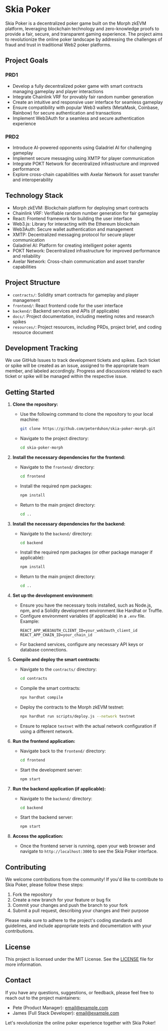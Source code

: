 # Skia Poker

Skia Poker is a decentralized poker game built on the Morph zkEVM platform, leveraging blockchain technology and zero-knowledge proofs to provide a fair, secure, and transparent gaming experience. The project aims to revolutionize the online poker landscape by addressing the challenges of fraud and trust in traditional Web2 poker platforms.

## Project Goals

### PRD1
- Develop a fully decentralized poker game with smart contracts managing gameplay and player interactions
- Integrate Chainlink VRF for provably fair random number generation
- Create an intuitive and responsive user interface for seamless gameplay
- Ensure compatibility with popular Web3 wallets (MetaMask, Coinbase, Rainbow) for secure authentication and transactions
- Implement Web3Auth for a seamless and secure authentication experience

### PRD2
- Introduce AI-powered opponents using Galadriel AI for challenging gameplay
- Implement secure messaging using XMTP for player communication
- Integrate POKT Network for decentralized infrastructure and improved performance
- Explore cross-chain capabilities with Axelar Network for asset transfer and interoperability

## Technology Stack

- Morph zkEVM: Blockchain platform for deploying smart contracts
- Chainlink VRF: Verifiable random number generation for fair gameplay
- React: Frontend framework for building the user interface
- Web3.js: Library for interacting with the Ethereum blockchain
- Web3Auth: Secure wallet authentication and management
- XMTP: Decentralized messaging protocol for secure player communication
- Galadriel AI: Platform for creating intelligent poker agents
- POKT Network: Decentralized infrastructure for improved performance and reliability
- Axelar Network: Cross-chain communication and asset transfer capabilities

## Project Structure

- `contracts/`: Solidity smart contracts for gameplay and player management
- `frontend/`: React frontend code for the user interface
- `backend/`: Backend services and APIs (if applicable)
- `docs/`: Project documentation, including meeting notes and research spikes
- `resources/`: Project resources, including PRDs, project brief, and coding resource document

## Development Tracking

We use GitHub Issues to track development tickets and spikes. Each ticket or spike will be created as an issue, assigned to the appropriate team member, and labeled accordingly. Progress and discussions related to each ticket or spike will be managed within the respective issue.

## Getting Started

1. **Clone the repository:**
   - Use the following command to clone the repository to your local machine:
     ```bash
     git clone https://github.com/peterduhon/skia-poker-morph.git
     ```
   - Navigate to the project directory:
     ```bash
     cd skia-poker-morph
     ```

2. **Install the necessary dependencies for the frontend:**
   - Navigate to the `frontend/` directory:
     ```bash
     cd frontend
     ```
   - Install the required npm packages:
     ```bash
     npm install
     ```
   - Return to the main project directory:
     ```bash
     cd ..
     ```

3. **Install the necessary dependencies for the backend:**
   - Navigate to the `backend/` directory:
     ```bash
     cd backend
     ```
   - Install the required npm packages (or other package manager if applicable):
     ```bash
     npm install
     ```
   - Return to the main project directory:
     ```bash
     cd ..
     ```

4. **Set up the development environment:**
   - Ensure you have the necessary tools installed, such as Node.js, npm, and a Solidity development environment like Hardhat or Truffle.
   - Configure environment variables (if applicable) in a `.env` file. Example:
     ```env
     REACT_APP_WEB3AUTH_CLIENT_ID=your_web3auth_client_id
     REACT_APP_CHAIN_ID=your_chain_id
     ```
   - For backend services, configure any necessary API keys or database connections.

5. **Compile and deploy the smart contracts:**
   - Navigate to the `contracts/` directory:
     ```bash
     cd contracts
     ```
   - Compile the smart contracts:
     ```bash
     npx hardhat compile
     ```
   - Deploy the contracts to the Morph zkEVM testnet:
     ```bash
     npx hardhat run scripts/deploy.js --network testnet
     ```
   - Ensure to replace `testnet` with the actual network configuration if using a different network.

6. **Run the frontend application:**
   - Navigate back to the `frontend/` directory:
     ```bash
     cd frontend
     ```
   - Start the development server:
     ```bash
     npm start
     ```

7. **Run the backend application (if applicable):**
   - Navigate to the `backend/` directory:
     ```bash
     cd backend
     ```
   - Start the backend server:
     ```bash
     npm start
     ```

8. **Access the application:**
   - Once the frontend server is running, open your web browser and navigate to `http://localhost:3000` to see the Skia Poker interface.

## Contributing

We welcome contributions from the community! If you'd like to contribute to Skia Poker, please follow these steps:

1. Fork the repository
2. Create a new branch for your feature or bug fix
3. Commit your changes and push the branch to your fork
4. Submit a pull request, describing your changes and their purpose

Please make sure to adhere to the project's coding standards and guidelines, and include appropriate tests and documentation with your contributions.

## License

This project is licensed under the MIT License. See the [LICENSE](./LICENSE) file for more information.

## Contact

If you have any questions, suggestions, or feedback, please feel free to reach out to the project maintainers:

- Pete (Product Manager): [email@example.com](mailto:email@example.com)
- James (Full Stack Developer): [email@example.com](mailto:email@example.com)

Let's revolutionize the online poker experience together with Skia Poker!
